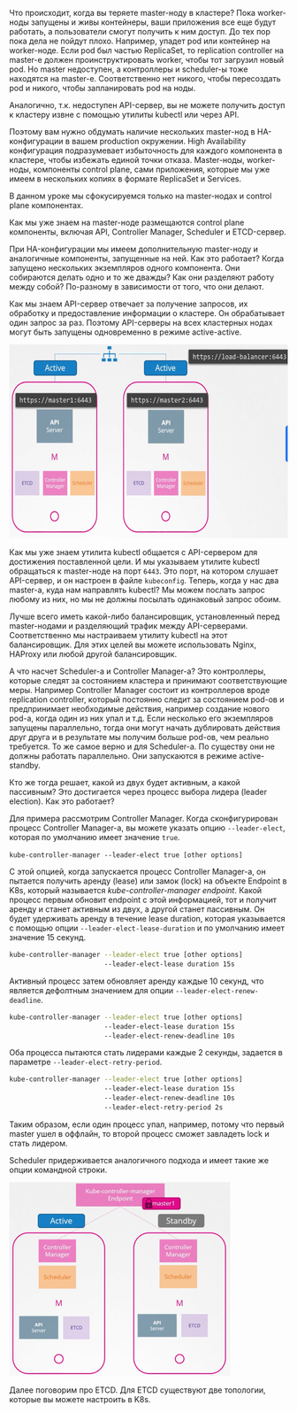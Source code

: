 Что происходит, когда вы теряете master-ноду в кластере? Пока worker-ноды запущены и живы контейнеры, ваши приложения все еще будут работать, а пользователи смогут получить к ним доступ. До тех пор пока дела не пойдут плохо. Например, упадет pod или контейнер на worker-ноде. Если pod был частью ReplicaSet, то replication controller на master-е должен проинструктировать worker, чтобы тот загрузил новый pod. Но master недоступен, а контроллеры и scheduler-ы тоже находятся на master-е. Соответственно нет никого, чтобы пересоздать pod и никого, чтобы запланировать pod на ноды.

Аналогично, т.к. недоступен API-сервер, вы не можете получить доступ к кластеру извне с помощью утилиты kubectl или через API.

Поэтому вам нужно обдумать наличие нескольких master-нод в HA-конфигурации в вашем production окружении. High Availability конфигурация подразумевает избыточность для каждого компонента в кластере, чтобы избежать единой точки отказа. Master-ноды, worker-ноды, компоненты control plane, сами приложения, которые мы уже имеем в нескольких копиях в формате ReplicaSet и Services.

В данном уроке мы сфокусируемся только на master-нодах и control plane компонентах.

Как мы уже знаем на master-ноде размещаются control plane компоненты, включая API, Controller Manager, Scheduler и ETCD-сервер.

При HA-конфигурации мы имеем дополнительную master-ноду и аналогичные компоненты, запущенные на ней. Как это работает? Когда запущено нескольких экземпляров одного компонента. Они собираются делать одно и то же дважды? Как они разделяют работу между собой? По-разному в зависимости от того, что они делают.

Как мы знаем API-сервер отвечает за получение запросов, их обработку и предоставление информации о кластере. Он обрабатывает один запрос за раз. Поэтому API-серверы на всех кластерных нодах могут быть запущены одновременно в режиме active-active.

<img src="image-1.png" width="600" height="350"><br>

Как мы уже знаем утилита kubectl общается с API-сервером для достижения поставленной цели. И мы указываем утилите kubectl обращаться к master-ноде на порт `6443`. Это порт, на котором слушает API-сервер, и он настроен в файле `kubeconfig`. Теперь, когда у нас два master-а, куда нам направлять kubectl? Мы можем послать запрос любому из них, но мы не должны посылать одинаковый запрос обоим.

Лучше всего иметь какой-либо балансировщик, установленный перед master-нодами и разделяющий трафик между API-серверами. Соответственно мы настраиваем утилиту kubectl на этот балансировщик. Для этих целей вы можете использовать Nginx, HAProxy или любой другой балансировщик.

А что насчет Scheduler-а и Controller Manager-а? Это контроллеры, которые следят за состоянием кластера и принимают соответствующие меры. Например Controller Manager состоит из контроллеров вроде replication controller, который постоянно следит за состоянием pod-ов и предпринимает необходимые действия, например создание нового pod-а, когда один из них упал и т.д. Если несколько его экземпляров запущены параллельно, тогда они могут начать дублировать действия друг друга и в результате мы получим больше pod-ов, чем реально требуется. То же самое верно и для Scheduler-а. По существу они не должны работать параллельно. Они запускаются в режиме active-standby.

Кто же тогда решает, какой из двух будет активным, а какой пассивным? Это достигается через процесс выбора лидера (leader election). Как это работает?

Для примера рассмотрим Controller Manager. Когда сконфигурирован процесс Controller Manager-а, вы можете указать опцию `--leader-elect`, которая по умолчанию имеет значение `true`.

`kube-controller-manager --leader-elect true [other options]`

С этой опцией, когда запускается процесс Controller Manager-а, он пытается получить аренду (lease) или замок (lock) на объекте Endpoint в K8s, который называется *kube-controller-manager endpoint*. Какой процесс первым обновит endpoint с этой информацией, тот и получит аренду и станет активным из двух, а  другой станет пассивным. Он будет удерживать аренду в течение lease duration, которая указывается с помощью опции `--leader-elect-lease-duration` и по умолчанию имеет значение 15 секунд.

```bash
kube-controller-manager --leader-elect true [other options]
                        --leader-elect-lease duration 15s
```

Активный процесс затем обновляет аренду каждые 10 секунд, что является дефолтным значением для опции `--leader-elect-renew-deadline`.

```bash
kube-controller-manager --leader-elect true [other options]
                        --leader-elect-lease duration 15s
                        --leader-elect-renew-deadline 10s
```

Оба процесса пытаются стать лидерами каждые 2 секунды, задается в параметре `--leader-elect-retry-period`.

```bash
kube-controller-manager --leader-elect true [other options]
                        --leader-elect-lease duration 15s
                        --leader-elect-renew-deadline 10s
                        --leader-elect-retry-period 2s
```

Таким образом, если один процесс упал, например, потому что первый master ушел в оффлайн, то второй процесс сможет завладеть lock и стать лидером.

Scheduler придерживается аналогичного подхода и имеет такие же опции командной строки.

<img src="image.png" width="400" height="350"><br>

Далее поговорим про ETCD. Для ETCD существуют две топологии, которые вы можете настроить в K8s. 